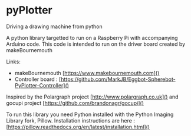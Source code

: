 # pyPlotter
Driving a drawing machine from python

A python library targetted to run on a Raspberry Pi with accompanying Arduino code.  This code is intended to run on the driver board created by makeBournemouth

Links:  

- makeBournemouth [https://www.makebournemouth.com]()
- Controller board : [https://github.com/MarkJB/Eggbot-Spherebot-PyPlotter-Controller]()

Inspired by the Polargraph project [http://www.polargraph.co.uk]() and gocupi project [https://github.com/brandonagr/gocupi]()

To run this library you need Python installed with the Python Imaging Library fork, Pillow.  Installation instructions are here : [https://pillow.readthedocs.org/en/latest/installation.html]()
